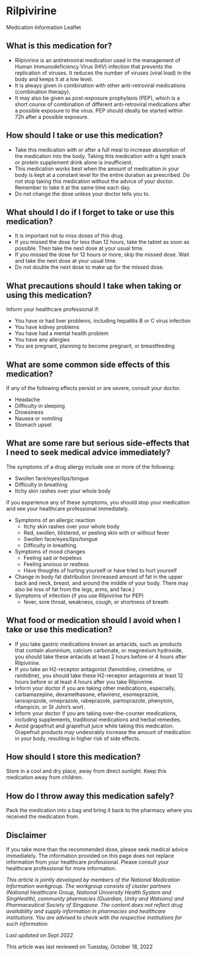 # Rilpivirine

Medication Information Leaflet

What is this medication for?
----------------------------

* Rilpivirine is an antiretroviral medication used in the management of Human Immunodeficiency Virus (HIV) infection that prevents the replication of viruses. It reduces the number of viruses (viral load) in the body and keeps it at a low level.
* It is always given in combination with other anti-retroviral medications (combination therapy).
* It may also be given as post-exposure prophylaxis (PEP), which is a short course of combination of different anti-retroviral medications after a possible exposure to the virus. PEP should ideally be started within 72h after a possible exposure.

How should I take or use this medication?
-----------------------------------------

* Take this medication with or after a full meal to increase absorption of the medication into the body. Taking this medication with a light snack or protein supplement drink alone is insufficient.
* This medication works best when the amount of medication in your body is kept at a constant level for the entire duration as prescribed. Do not stop taking this medication without the advice of your doctor. Remember to take it at the same time each day.
* Do not change the dose unless your doctor tells you to.

What should I do if I forget to take or use this medication?
------------------------------------------------------------

* It is important not to miss doses of this drug.
* If you missed the dose for less than 12 hours, take the tablet as soon as possible. Then take the next dose at your usual time.
* If you missed the dose for 12 hours or more, skip the missed dose. Wait and take the next dose at your usual time.
* Do not double the next dose to make up for the missed dose.

What precautions should I take when taking or using this medication?
--------------------------------------------------------------------

Inform your healthcare professional if:

* You have or had liver problems, including hepatitis B or C virus infection
* You have kidney problems
* You have had a mental health problem
* You have any allergies
* You are pregnant, planning to become pregnant, or breastfeeding

What are some common side effects of this medication?
-----------------------------------------------------

If any of the following effects persist or are severe, consult your doctor.

* Headache
* Difficulty in sleeping
* Drowsiness
* Nausea or vomiting
* Stomach upset

What are some rare but serious side-effects that I need to seek medical advice immediately?
-------------------------------------------------------------------------------------------

The symptoms of a drug allergy include one or more of the following:

* Swollen face/eyes/lips/tongue
* Difficulty in breathing
* Itchy skin rashes over your whole body

If you experience any of these symptoms, you should stop your medication and see your healthcare professional immediately.

* Symptoms of an allergic reaction
  + Itchy skin rashes over your whole body
  + Red, swollen, blistered, or peeling skin with or without fever
  + Swollen face/eyes/lips/tongue
  + Difficulty in breathing
* Symptoms of mood changes
  + Feeling sad or hopeless
  + Feeling anxious or restless
  + Have thoughts of hurting yourself or have tried to hurt yourself
* Change in body fat distribution (increased amount of fat in the upper back and neck, breast, and around the middle of your body. There may also be loss of fat from the legs, arms, and face.)
* Symptoms of infection (if you use Rilpivirine for PEP)
  + fever, sore throat, weakness, cough, or shortness of breath

What food or medication should I avoid when I take or use this medication?
--------------------------------------------------------------------------

* If you take gastric medications known as antacids, such as products that contain aluminium, calcium carbonate, or magnesium hydroxide, you should take these antacids at least 2 hours before or 4 hours after Rilpivirine.
* If you take an H2-receptor antagonist (famotidine, cimetidine, or ranitidine), you should take these H2-receptor antagonists at least 12 hours before or at least 4 hours after you take Rilpivirine.
* Inform your doctor if you are taking other medications, especially, carbamazepine, dexamethasone, efavirenz, esomeprazole, lansoprazole, omeprazole, rabeprazole, pantoprazole, phenytoin, rifampicin, or St John’s wort.
* Inform your doctor if you are taking over-the-counter medications, including supplements, traditional medications and herbal remedies.
* Avoid grapefruit and grapefruit juice while taking this medication. Grapefruit products may undesirably increase the amount of medication in your body, resulting in higher risk of side effects.

How should I store this medication?
-----------------------------------

Store in a cool and dry place, away from direct sunlight. Keep this medication away from children.

How do I throw away this medication safely?
-------------------------------------------

Pack the medication into a bag and bring it back to the pharmacy where you received the medication from.

Disclaimer
----------

If you take more than the recommended dose, please seek medical advice immediately. The information provided on this page does not replace information from your healthcare professional. Please consult your healthcare professional for more information.

*This article is jointly developed by members of the National Medication Information workgroup. The workgroup consists of cluster partners (National Healthcare Group, National University Health System and SingHealth), community pharmacies (Guardian, Unity and Watsons) and Pharmaceutical Society of Singapore. The content does not reflect drug availability and supply information in pharmacies and healthcare institutions. You are advised to check with the respective institutions for such information.*

*Last updated on Sept 2022*

This article was last reviewed on
Tuesday, October 18, 2022